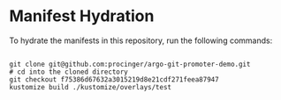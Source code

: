 
# Manifest Hydration

To hydrate the manifests in this repository, run the following commands:

```shell

git clone git@github.com:procinger/argo-git-promoter-demo.git
# cd into the cloned directory
git checkout f75386d67632a3015219d8e21cdf271feea87947
kustomize build ./kustomize/overlays/test
```